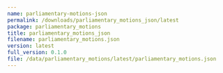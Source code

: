 ```yaml
---
name: parliamentary-motions-json
permalink: /downloads/parliamentary_motions_json/latest
package: parliamentary_motions
title: parliamentary_motions_json
filename: parliamentary_motions.json
version: latest
full_version: 0.1.0
file: /data/parliamentary_motions/latest/parliamentary_motions.json
---
```

